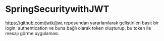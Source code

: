 # SpringSecuritywithJWT

https://github.com/jwtk/jjwt reposundan yararlanılarak geliştirilen basit bir login, authentication ve buna bağlı olarak token oluşturup, bu token ile mesajı görme uygulaması.
